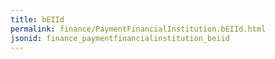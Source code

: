 ```yaml
---
title: bEIId
permalink: finance/PaymentFinancialInstitution.bEIId.html
jsonid: finance_paymentfinancialinstitution_beiid
---
```

